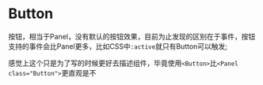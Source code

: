 # Button

按钮，相当于Panel，没有默认的按钮效果，目前为止发现的区别在于事件，按钮支持的事件会比Panel更多，比如CSS中`:active`就只有Button可以触发;

感觉上这个只是为了写的时候更好去描述组件，毕竟使用`<Button>`比`<Panel class="Button">`更直观是不